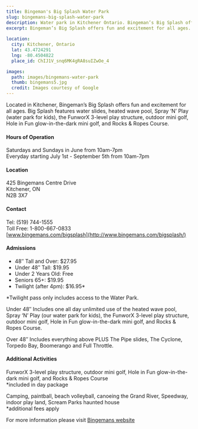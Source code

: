 ```yaml
---
title: Bingeman's Big Splash Water Park
slug: bingemans-big-splash-water-park
description: Water park in Kitchener Ontario. Bingeman’s Big Splash offers fun and excitement for all ages.
excerpt: Bingeman’s Big Splash offers fun and excitement for all ages.
  
location:
  city: Kitchener, Ontario
  lat: 43.4724291
  lng: -80.4504822
  place_id: ChIJ1V_snq6MK4gRA8suIZwOe_4

images:
  path: images/bingemans-water-park
  thumb: bingemans5.jpg
  credit: Images courtesy of Google
---
```

Located in Kitchener, Bingeman’s Big Splash offers fun and excitement for all ages. Big Splash features water slides, heated wave pool, Spray ‘N’ Play (water park for kids), the FunworX 3-level play structure, outdoor mini golf, Hole in Fun glow-in-the-dark mini golf, and Rocks & Ropes Course.

#### Hours of Operation
Saturdays and Sundays in June from 10am-7pm  
Everyday starting July 1st - September 5th from 10am-7pm

#### Location
425 Bingemans Centre Drive  
Kitchener, ON  
N2B 3X7

#### Contact
Tel: (519) 744-1555  
Toll Free: 1-800-667-0833  
[www.bingemans.com/bigsplash](http://www.bingemans.com/bigsplash/)

#### Admissions
- 48″ Tall and Over: 	$27.95
- Under 48″ Tall: 	$19.95
- Under 2 Years Old: 	Free
- Seniors 65+: 	$19.95
- Twilight (after 4pm): 	$16.95*

*Twilight pass only includes access to the Water Park.

Under 48″
Includes one all day unlimited use of the heated wave pool, Spray ‘N’ Play (our water park for kids), the FunworX 3-level play structure, outdoor mini golf, Hole in Fun glow-in-the-dark mini golf, and Rocks & Ropes Course.

Over 48″
Includes everything above PLUS The Pipe slides, The Cyclone, Torpedo Bay, Boomerango and Full Throttle.

#### Additional Activities
FunworX 3-level play structure, outdoor mini golf, Hole in Fun glow-in-the-dark mini golf, and Rocks & Ropes Course  
*included in day package

Camping, paintball, beach volleyball, canoeing the Grand River, Speedway, indoor play land, Scream Parks haunted house  
*additional fees apply

For more information please visit [Bingemans website](www.bingemans.com/bigsplash)
